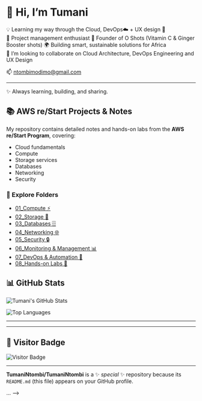 # 👋 Hi, I’m Tumani

💡 Learning my way through the Cloud, DevOps☁️ + UX design 🎨  
🌱 Project management enthusiast 
🧃 Founder of O Shots (Vitamin C & Ginger Booster shots) 
🌍 Building smart, sustainable solutions for Africa  
👯 I’m looking to collaborate on Cloud Architecture, DevOps Engineering and UX Design

📫 ntombimodimo@gmail.com

---
✨ Always learning, building, and sharing.

## 📚 AWS re/Start Projects & Notes
My repository contains detailed notes and hands-on labs from the **AWS re/Start Program**, covering:

- Cloud fundamentals  
- Compute  
- Storage services  
- Databases  
- Networking  
- Security  

### 🔗 Explore Folders
- [01_Compute ⚡](https://github.com/TumaniNtombi/AWS---re-Start-Program/tree/main/Compute)
- [02_Storage 💾](https://github.com/TumaniNtombi/AWS---re-Start-Program/tree/main/Storage)  
- [03_Databases 🗄️](https://github.com/TumaniNtombi/AWS---re-Start-Program/tree/main/Databases)  
- [04_Networking 🌐](https://github.com/TumaniNtombi/AWS---re-Start-Program/tree/main/Networking)  
- [05_Security 🔒](https://github.com/TumaniNtombi/AWS---re-Start-Program/tree/main/Security)  
- [06_Monitoring & Management 📊](https://github.com/TumaniNtombi/AWS---re-Start-Programo/tree/main/Monitoring_Management)  
- [07_DevOps & Automation 🤖](https://github.com/TumaniNtombi/AWS---re-Start-Program/tree/main/DevOps_Automation)  
- [08_Hands-on Labs 🧪](https://github.com/TumaniNtombi/AWS---re-Start-Program/tree/main/Hands-on_Labs) 


## 📊 GitHub Stats

![Tumani's GitHub Stats](https://github-readme-stats.vercel.app/api?username=TumaniNtombi&show_icons=true&theme=radical)

![Top Languages](https://github-readme-stats.vercel.app/api/top-langs/?username=TumaniNtombi&layout=compact&theme=radical)

---


---

## 🌟 Visitor Badge

![Visitor Badge](https://visitor-badge.laobi.icu/badge?page_id=TumaniModimo.TumaniNtombi)

---


**TumaniNtombi/TumaniNtombi** is a ✨ _special_ ✨ repository because its `README.md` (this file) appears on your GitHub profile.

...
-->

